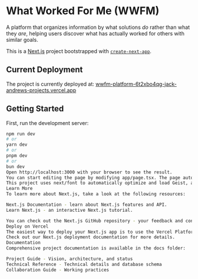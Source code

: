 # What Worked For Me (WWFM)

A platform that organizes information by what solutions *do* rather than what they *are*, helping users discover what has actually worked for others with similar goals.

This is a [Next.js](https://nextjs.org) project bootstrapped with [`create-next-app`](https://nextjs.org/docs/app/api-reference/cli/create-next-app).

## Current Deployment

The project is currently deployed at: [wwfm-platform-6t2xbo4qg-jack-andrews-projects.vercel.app](https://wwfm-platform-6t2xbo4qg-jack-andrews-projects.vercel.app)

## Getting Started

First, run the development server:

```bash
npm run dev
# or
yarn dev
# or
pnpm dev
# or
bun dev
Open http://localhost:3000 with your browser to see the result.
You can start editing the page by modifying app/page.tsx. The page auto-updates as you edit the file.
This project uses next/font to automatically optimize and load Geist, a new font family for Vercel.
Learn More
To learn more about Next.js, take a look at the following resources:

Next.js Documentation - learn about Next.js features and API.
Learn Next.js - an interactive Next.js tutorial.

You can check out the Next.js GitHub repository - your feedback and contributions are welcome!
Deploy on Vercel
The easiest way to deploy your Next.js app is to use the Vercel Platform from the creators of Next.js.
Check out our Next.js deployment documentation for more details.
Documentation
Comprehensive project documentation is available in the docs folder:

Project Guide - Vision, architecture, and status
Technical Reference - Technical details and database schema
Collaboration Guide - Working practices
